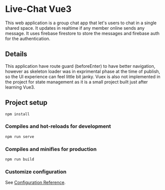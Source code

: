 # Live-Chat Vue3
This web application is a group chat app that let's users to chat in a single shared space. It updates in realtime if any member online sends any message. It uses firebase firestore to store the messages and firebase auth for the authentication.

## Details
This application have route guard (beforeEnter) to have better navigation, however as skeleton loader was in exprimental phase at the time of publish, so the UI experience can feel little bit janky. Vuex is also not implemented in the project for state management as it is a small project built just after learning Vue3.

## Project setup
```
npm install
```

### Compiles and hot-reloads for development
```
npm run serve
```

### Compiles and minifies for production
```
npm run build
```

### Customize configuration
See [Configuration Reference](https://cli.vuejs.org/config/).
